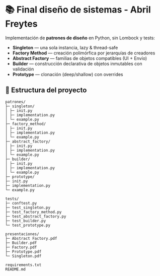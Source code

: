 # 📚 Final diseño de sistemas - Abril  Freytes

Implementación de **patrones de diseño** en Python, sin Lombock y tests:

- **Singleton** — una sola instancia, lazy & thread-safe
- **Factory Method** — creación polimórfica por jerarquías de creadores
- **Abstract Factory** — familias de objetos compatibles (UI + Envío)
- **Builder** — construcción declarativa de objetos inmutables con validación
- **Prototype** — clonación (deep/shallow) con overrides

## 🧱 Estructura del proyecto
    patrones/
    ├─ singleton/
    │ ├─ init.py
    │ ├─ implementation.py
    │ └─ example.py
    ├─ factory_method/
    │ ├─ init.py
    │ ├─ implementation.py
    │ └─ example.py
    ├─ abstract_factory/
    │ ├─ init.py
    │ ├─ implementation.py
    │ └─ example.py
    ├─ builder/
    │ ├─ init.py
    │ ├─ implementation.py
    │ └─ example.py
    ├─ prototype/
    ├─ init.py
    ├─ implementation.py
    └─ example.py
    
    tests/
    ├─ conftest.py
    ├─ test_singleton.py
    ├─ test_factory_method.py
    ├─ test_abstract_factory.py
    ├─ test_builder.py
    └─ test_prototype.py
    
    presentaciones/
    ├─ Abstract Factory.pdf
    ├─ Builder.pdf
    ├─ Factory.pdf
    ├─ Prototype.pdf
    └─ Singleton.pdf

    requirements.txt
    README.md

